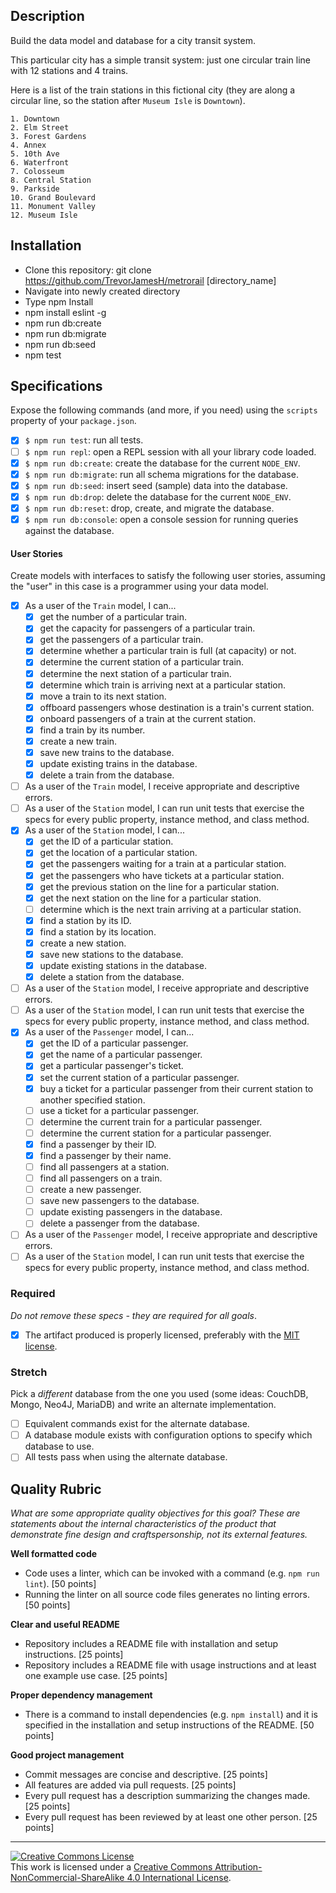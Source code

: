 ## Description

Build the data model and database for a city transit system.

This particular city has a simple transit system: just one circular train line with 12 stations and 4 trains.

Here is a list of the train stations in this fictional city (they are along a circular line, so the station after `Museum Isle` is `Downtown`).

```
1. Downtown
2. Elm Street
3. Forest Gardens
4. Annex
5. 10th Ave
6. Waterfront
7. Colosseum
8. Central Station
9. Parkside
10. Grand Boulevard
11. Monument Valley
12. Museum Isle
```
## Installation

- Clone this repository: git clone https://github.com/TrevorJamesH/metrorail [directory_name]
- Navigate into newly created directory
- Type npm Install
- npm install eslint -g
- npm run db:create
- npm run db:migrate
- npm run db:seed
- npm test

## Specifications

Expose the following commands (and more, if you need) using the `scripts` property of your `package.json`.

- [X] `$ npm run test`: run all tests.
- [ ] `$ npm run repl`: open a REPL session with all your library code loaded.
- [X] `$ npm run db:create`: create the database for the current `NODE_ENV`.
- [X] `$ npm run db:migrate`: run all schema migrations for the database.
- [X] `$ npm run db:seed`: insert seed (sample) data into the database.
- [X] `$ npm run db:drop`: delete the database for the current `NODE_ENV`.
- [X] `$ npm run db:reset`: drop, create, and migrate the database.
- [X] `$ npm run db:console`: open a console session for running queries against the database.

#### User Stories

Create models with interfaces to satisfy the following user stories, assuming the "user" in this case is a programmer using your data model.

- [X] As a user of the `Train` model, I can...
  - [X] get the number of a particular train.
  - [X] get the capacity for passengers of a particular train.
  - [X] get the passengers of a particular train.
  - [X] determine whether a particular train is full (at capacity) or not.
  - [X] determine the current station of a particular train.
  - [X] determine the next station of a particular train.
  - [X] determine which train is arriving next at a particular station.
  - [X] move a train to its next station.
  - [X] offboard passengers whose destination is a train's current station.
  - [X] onboard passengers of a train at the current station.
  - [X] find a train by its number.
  - [X] create a new train.
  - [X] save new trains to the database.
  - [X] update existing trains in the database.
  - [X] delete a train from the database.
- [ ] As a user of the `Train` model, I receive appropriate and descriptive errors.
- [ ] As a user of the `Station` model, I can run unit tests that exercise the specs for every public property, instance method, and class method.
- [X] As a user of the `Station` model, I can...
  - [X] get the ID of a particular station.
  - [X] get the location of a particular station.
  - [X] get the passengers waiting for a train at a particular station.
  - [X] get the passengers who have tickets at a particular station.
  - [X] get the previous station on the line for a particular station.
  - [X] get the next station on the line for a particular station.
  - [ ] determine which is the next train arriving at a particular station.
  - [X] find a station by its ID.
  - [X] find a station by its location.
  - [X] create a new station.
  - [X] save new stations to the database.
  - [X] update existing stations in the database.
  - [X] delete a station from the database.
- [ ] As a user of the `Station` model, I receive appropriate and descriptive errors.
- [ ] As a user of the `Station` model, I can run unit tests that exercise the specs for every public property, instance method, and class method.
- [X] As a user of the `Passenger` model, I can...
  - [X] get the ID of a particular passenger.
  - [X] get the name of a particular passenger.
  - [X] get a particular passenger's ticket.
  - [X] set the current station of a particular passenger.
  - [X] buy a ticket for a particular passenger from their current station to another specified station.
  - [ ] use a ticket for a particular passenger.
  - [ ] determine the current train for a particular passenger.
  - [ ] determine the current station for a particular passenger.
  - [X] find a passenger by their ID.
  - [X] find a passenger by their name.
  - [ ] find all passengers at a station.
  - [ ] find all passengers on a train.
  - [ ] create a new passenger.
  - [ ] save new passengers to the database.
  - [ ] update existing passengers in the database.
  - [ ] delete a passenger from the database.
- [ ] As a user of the `Passenger` model, I receive appropriate and descriptive errors.
- [ ] As a user of the `Station` model, I can run unit tests that exercise the specs for every public property, instance method, and class method.

### Required

_Do not remove these specs - they are required for all goals_.

- [X] The artifact produced is properly licensed, preferably with the [MIT license][mit-license].

### Stretch

Pick a _different_ database from the one you used (some ideas: CouchDB, Mongo, Neo4J, MariaDB) and write an alternate implementation.

- [ ] Equivalent commands exist for the alternate database.
- [ ] A database module exists with configuration options to specify which database to use.
- [ ] All tests pass when using the alternate database.

## Quality Rubric

_What are some appropriate quality objectives for this goal? These are statements about the internal characteristics of the product that demonstrate fine design and craftspersonship, not its external features._

**Well formatted code**
- Code uses a linter, which can be invoked with a command (e.g. `npm run lint`). [50 points]
- Running the linter on all source code files generates no linting errors. [50 points]

**Clear and useful README**
- Repository includes a README file with installation and setup instructions. [25 points]
- Repository includes a README file with usage instructions and at least one example use case. [25 points]

**Proper dependency management**
- There is a command to install dependencies (e.g. `npm install`) and it is specified in the installation and setup instructions of the README. [50 points]

**Good project management**
- Commit messages are concise and descriptive. [25 points]
- All features are added via pull requests. [25 points]
- Every pull request has a description summarizing the changes made. [25 points]
- Every pull request has been reviewed by at least one other person. [25 points]

---

<!-- LICENSE -->

<a rel="license" href="http://creativecommons.org/licenses/by-nc-sa/4.0/"><img alt="Creative Commons License" style="border-width:0" src="https://i.creativecommons.org/l/by-nc-sa/4.0/80x15.png" /></a>
<br />This work is licensed under a <a rel="license" href="http://creativecommons.org/licenses/by-nc-sa/4.0/">Creative Commons Attribution-NonCommercial-ShareAlike 4.0 International License</a>.

[mit-license]: https://opensource.org/licenses/MIT
